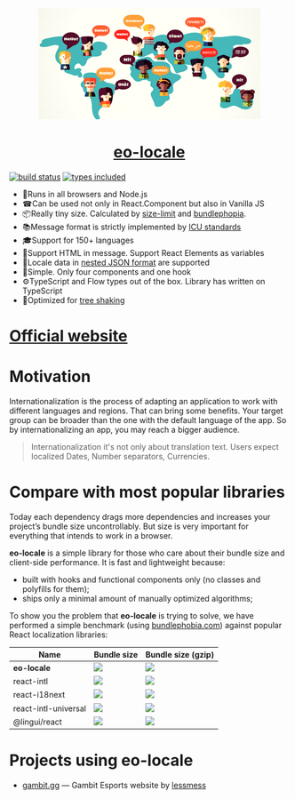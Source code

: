 <div align="center">
  <a href="https://eo-locale.netlify.app/">
    <img src="assets/hello.png" width="400" />
  </a>
</div>

<div align="center">
  <a href="https://eo-locale.netlify.app/">
    <h1>eo-locale</h1>
  </a>
</div>

[![build status](https://badgen.net/travis/ibitcy/eo-locale?icon=travis)](https://travis-ci.org/ibitcy/eo-locale)
[![types included](https://badgen.net/npm/types/@eo-locale/core?icon=typescript)](https://www.npmjs.com/package/@eo-locale/core)

* 💪Runs in all browsers and Node.js
* ☎Can be used not only in React.Component but also in Vanilla JS
* 📦Really tiny size. Calculated by [size-limit](https://github.com/ai/size-limit) and [bundlephopia](https://bundlephobia.com/result?p=eo-locale@latest).
* 📚Message format is strictly implemented by [ICU standards](http://userguide.icu-project.org/formatparse/messages)
* 🎓Support for 150+ languages
* 🎉Support HTML in message. Support React Elements as variables
* 🎢Locale data in [nested JSON format](https://github.com/ibitcy/eo-locale/releases/tag/7.4.0) are supported 
* 👫Simple. Only four components and one hook
* ⚙️TypeScript and Flow types out of the box. Library has written on TypeScript
* 🎄Optimized for [tree shaking](https://webpack.js.org/guides/tree-shaking/)

# [Official website](https://eo-locale.netlify.app/)

# Motivation

Internationalization is the process of adapting an application to work with different languages and regions. That can bring some benefits. Your target group can be broader than the one with the default language of the app. So by internationalizing an app, you may reach a bigger audience.

> Internationalization it's not only about translation text. Users expect localized Dates, Number separators, Currencies.

# Compare with most popular libraries

Today each dependency drags more dependencies and increases your project’s bundle size uncontrollably. But size is very important for everything that intends to work in a browser.

**eo-locale** is a simple library for those who care about their bundle size and client-side performance. It is fast and lightweight because:

- built with hooks and functional components only (no classes and polyfills for them);
- ships only a minimal amount of manually optimized algorithms;

To show you the problem that **eo-locale** is trying to solve, we have performed a simple benchmark (using [bundlephobia.com](https://bundlephobia.com)) against popular React localization libraries:

| Name | Bundle size | Bundle size (gzip)|
| ---- | ----------- | ----------------- |
| **eo-locale** | [![](https://badgen.net/bundlephobia/min/@eo-locale/react@latest?color=6ead0a&label=)](https://bundlephobia.com/result?p=@eo-locale/react@latest) | [![](https://badgen.net/bundlephobia/minzip/@eo-locale/react@latest?color=6ead0a&label=)](https://bundlephobia.com/result?p=@eo-locale/react@latest) |
| react-intl | [![](https://badgen.net/bundlephobia/min/react-intl?color=red&label=)](https://bundlephobia.com/result?p=react-intl) | [![](https://badgen.net/bundlephobia/minzip/react-intl?color=red&label=)](https://bundlephobia.com/result?p=react-intl) |
| react-i18next | [![](https://badgen.net/bundlephobia/min/react-i18next?color=red&label=)](https://bundlephobia.com/result?p=react-i18next) | [![](https://badgen.net/bundlephobia/minzip/react-i18next?color=red&label=)](https://bundlephobia.com/result?p=react-i18next) |
| react-intl-universal | [![](https://badgen.net/bundlephobia/min/react-intl-universal?color=red&label=)](https://bundlephobia.com/result?p=react-intl-universal) | [![](https://badgen.net/bundlephobia/minzip/react-intl-universal?color=red&label=)](https://bundlephobia.com/result?p=react-intl-universal) |
| @lingui/react | [![](https://badgen.net/bundlephobia/min/@lingui/react?color=red&label=)](https://bundlephobia.com/result?p=@lingui/react) | [![](https://badgen.net/bundlephobia/minzip/@lingui/react?color=red&label=)](https://bundlephobia.com/result?p=@lingui/react) |


# Projects using eo-locale

- [gambit.gg](https://gambit.gg/) — Gambit Esports website by [lessmess](https://lessmess.agency/)
